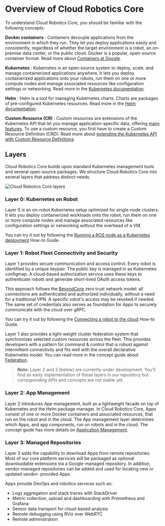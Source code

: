 # Overview of Cloud Robotics Core

To understand Cloud Robotics Core, you should be familiar with the following concepts:

**Docker containers**
: Containers decouple applications from the environment in which they run. They let you deploy
applications easily and consistently, regardless of whether the target environment is a robot,
an on-premise data center, or the public cloud. Docker is a popular, open-source container format.
Read more about [Containers at Google](https://cloud.google.com/containers/).

**Kubernetes**
: Kubernetes is an open-source system to deploy, scale, and manage containerized applications
anywhere. It lets you deploy containerized applications onto your robots, run them on one or more
compute nodes and manage associated resources like configuration settings or networking. Read
more in the [Kubernetes documentation](https://kubernetes.io/docs/concepts/overview/what-is-kubernetes/).

**Helm**
: Helm is a tool for managing Kubernetes charts. Charts are packages of pre-configured Kubernetes
resources. Read more in the [Helm documentation](https://github.com/helm/helm/blob/master/README.md).

**Custom Resource (CR)**
: Custom resources are extensions of the Kubernetes API that let you manage application-specific
data, offering [many features](https://kubernetes.io/docs/concepts/extend-kubernetes/api-extension/custom-resources/#common-features).
To use a custom resource, you first have to create a Custom Resource Definition (CRD). Read more
about [extending the Kubernetes API with Custom Resource Definitions](https://kubernetes.io/docs/tasks/access-kubernetes-api/custom-resources/custom-resource-definitions/).

## Layers

Cloud Robotics Core builds upon standard Kubernetes management tools and several open-source
packages. We structure Cloud Robotics Core into several layers that address distinct needs.

![Cloud Robotics Core layers](cloud-robotics-core-layers.png)

### Layer 0: Kubernetes on Robot

Layer 0 is an on-robot Kubernetes setup optimized for single-node clusters. It lets you deploy
containerized workloads onto the robot, run them on one or more compute nodes and manage associated
resources like configuration settings or networking without the overhead of a VM.

You can try it out by following the [Running a ROS node as a Kubernetes deployment](how-to/running-ros-node)
How-to Guide.

### Layer 1: Robot Fleet Connectivity and Security

Layer 1 provides secure communication and access control. Every robot is identified by a unique
keypair. The public key is managed in as Kubernetes configmap.
A cloud-based authorization service uses these keys to authenticate robots and generate short-lived
OAuth access tokens.

This approach follows the [BeyondCorp](https://cloud.google.com/beyondcorp/) zero trust network
model: all connections are authenticated and authorized individually, without a need for a
traditional VPN. A specific robot's access may be revoked if needed. The same set of credentials
also serves as foundation for Apps to securely communicate with the cloud over gRPC.

You can try it out by following the [Connecting a robot to the cloud](how-to/connecting-robot)
How-to Guide.

Layer 1 also provides a light-weight cluster federation system that synchronizes selected custom
resources across the fleet. This provides developers with a pattern for command & control that is
robust against intermittent connectivity and fits well with the overall declarative Kubernetes
model. You can read more in the concept guide about [Federation](concepts/federation.md).

> **Note:** Layer 2 and 3 (below) are currently under development. You'll find an early
> implementation of these layers in our repository but corresponding APIs and concepts are not stable yet.

### Layer 2: App Management

Layer 2 introduces App management, built as a lightweight facade on top of Kubernetes and the Helm
package manager. In Cloud Robotics Core, Apps consist of one or more Docker containers and
associated resources, that run on the robot and in the cloud. The App management layer determines
which Apps, and app components, run on robots and in the cloud. The concept guide has more details
on [Application Management](concepts/app-management.md).

### Layer 3: Managed Repositories

Layer 3 adds the capability to download Apps from remote repositories. Most of our core platform
services will be packaged as optional downloadable extensions via a Google-managed repository. In
addition, vendor-managed repositories can be added and used for locating new or updated vendor-
provided Apps.

Apps provide DevOps and robotics services such as:

* Logs aggregation and stack traces with StackDriver
* Metric collection, upload and dashboarding with Prometheus and Grafana
* Sensor data transport for cloud-based analysis
* Remote debugging using RViz over WebRTC
* Remote administration
